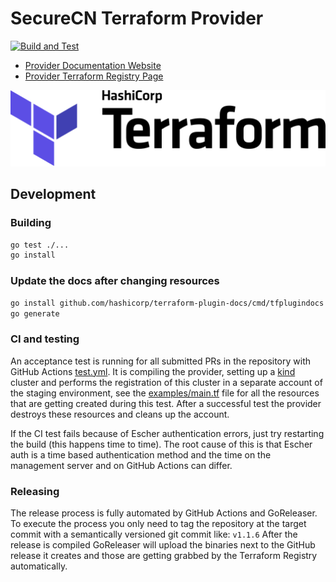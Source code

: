 # SecureCN Terraform Provider

[![Build and Test](https://github.com/Portshift/terraform-provider-securecn/actions/workflows/test.yml/badge.svg)](https://github.com/Portshift/terraform-provider-securecn/actions/workflows/test.yml)

- [Provider Documentation Website](https://appsecurity.readme.io/docs/terraform-provider)
- [Provider Terraform Registry Page](https://registry.terraform.io/providers/Portshift/securecn/latest)

<img src="https://raw.githubusercontent.com/hashicorp/terraform-website/master/public/img/logo-hashicorp.svg" width="600px">

## Development

### Building

```bash
go test ./...
go install
```

### Update the docs after changing resources

```bash
go install github.com/hashicorp/terraform-plugin-docs/cmd/tfplugindocs
go generate
```

### CI and testing

An acceptance test is running for all submitted PRs in the repository with GitHub Actions [test.yml](.github/workflows/test.yml).
It is compiling the provider, setting up a [kind](https://kind.sigs.k8s.io/) cluster
and performs the registration of this cluster in a separate account of the staging environment,
see the [examples/main.tf](https://github.com/Portshift/terraform-provider-securecn/blob/main/examples/main.tf) file for all the resources that are getting created during this test. After a successful test the provider destroys these resources and cleans up the account.

If the CI test fails because of Escher authentication errors, just try restarting the build (this happens time to time). The root cause of this is that Escher auth is a time based authentication method and the time on the management server and on GitHub Actions can differ.

### Releasing

The release process is fully automated by GitHub Actions and GoReleaser. To execute the process
you only need to tag the repository at the target commit with a semantically versioned git commit like: `v1.1.6`
After the release is compiled GoReleaser will upload the binaries next to the GitHub release it creates
and those are getting grabbed by the Terraform Registry automatically.
